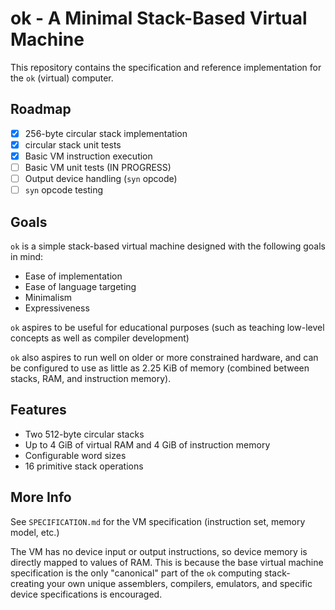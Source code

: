 # ok - A Minimal Stack-Based Virtual Machine

This repository contains the specification and reference implementation for the 
`ok` (virtual) computer.

## Roadmap

- [x] 256-byte circular stack implementation
- [x] circular stack unit tests
- [x] Basic VM instruction execution
- [ ] Basic VM unit tests (IN PROGRESS)
- [ ] Output device handling (`syn` opcode)
- [ ] `syn` opcode testing

## Goals

`ok` is a simple stack-based virtual machine designed with the following goals 
in mind:

- Ease of implementation
- Ease of language targeting
- Minimalism
- Expressiveness

`ok` aspires to be useful for educational purposes (such as teaching low-level 
concepts as well as compiler development) 

`ok` also aspires to run well on older or more constrained hardware, and can
be configured to use as little as 2.25 KiB of memory (combined between stacks, 
RAM, and instruction memory). 

## Features

- Two 512-byte circular stacks
- Up to 4 GiB of virtual RAM and 4 GiB of instruction memory
- Configurable word sizes
- 16 primitive stack operations

## More Info

See `SPECIFICATION.md` for the VM specification (instruction set, 
memory model, etc.)

The VM has no device input or output instructions, so device memory is directly 
mapped to values of RAM. This is because the base virtual machine specification 
is the only "canonical" part of the `ok` computing stack- creating your own 
unique assemblers, compilers, emulators, and specific device specifications is 
encouraged.
